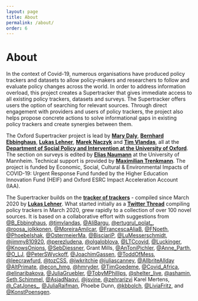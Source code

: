 ```yaml
---
layout: page
title: About
permalink: /about/
order: 6
---
```


# About

In the context of Covid-19, numerous organisations have produced policy trackers and datasets to allow policy-makers and researchers to follow and evaluate policy changes across the world. In order to address information overload, this project creates a Supertracker that gives immediate access to all existing policy trackers, datasets and surveys. The Supertracker offers users the option of searching for relevant sources. Through direct engagement with providers and users of policy trackers, the project also helps propose concrete actions to solve informational gaps in existing policy trackers and create synergies between them.

The Oxford Supertracker project is lead by **[Mary Daly](https://www.spi.ox.ac.uk/people/profile/daly.html)**, **[Bernhard Ebbinghaus](https://www.spi.ox.ac.uk/people/professor-bernhard-ebbinghaus)**, **[Lukas Lehner](https://www.spi.ox.ac.uk/people/lukas-lehner)**, **[Marek Naczyk](https://www.spi.ox.ac.uk/people/dr-marek-naczyk)** and **[Tim Vlandas](https://www.spi.ox.ac.uk/people/dr-tim-vlandas)**, all at the **[Department of Social Policy and Intervention at the University of Oxford](https://www.spi.ox.ac.uk/)**. The section on surveys is edited by **[Elias Naumann](http://www.eliasnaumann.de/)** at the University of Mannheim. Technical support is provided by **[Maximilian Trenkmann](https://github.com/trenkmann)**. The project is funded by Economic, Social, Cultural & Environmental Impacts of COVID-19: Urgent Response Fund funded by the Higher Education Innovation Fund (HEIF) and Oxford ESRC Impact Acceleration Account (IAA).

The Supertracker builds on the **[tracker of trackers](https://lukaslehner.github.io/covid19policytrackers/)** - compiled since March 2020 by **[Lukas Lehner](https://www.spi.ox.ac.uk/people/lukas-lehner)**. What started initially as a **[Twitter
Thread](https://twitter.com/LukasLehner_/status/1243557931888578565)** compiling policy trackers in
March 2020, grew rapidly to a collection of over 100 novel sources. It is based on a collaborative effort with suggestions from
[@B_Ebbinghaus](https://twitter.com/B_Ebbinghaus),
[@timvlandas](https://twitter.com/timvlandas),
[@AliBargu](https://twitter.com/AliBargu),
[@ertugrul_polat_](https://twitter.com/ertugrul_polat_),
[@roosa_jolkkonen](https://twitter.com/roosa_jolkkonen),
[@MoreiraAmilcar](https://twitter.com/MoreiraAmilcar),
[@FrancescaAliaB](https://twitter.com/FrancescaAliaB),
[@FNoeth](https://twitter.com/FNoeth),
[@PhoebeIshak](https://twitter.com/PhoebeIshak),
[@OstermeierMa](https://twitter.com/OstermeierMa),
[@BisciariP](https://twitter.com/BisciariP),
[@LuMesserschmidt](https://twitter.com/LuMesserschmidt),
[@jimmy810920](https://twitter.com/jimmy810920),
[@perezludena](https://twitter.com/perezludena),
[@olgaloblova](https://twitter.com/olgaloblova),
[@LTCcovid](https://twitter.com/LTCcovid),
[@Luckinger](https://twitter.com/Luckinger),
[@KnowsOnions](https://twitter.com/KnowsOnions),
[@SebDiessner](https://twitter.com/SebDiessner),
Grant Mills,
[@AnToniPichler](https://twitter.com/AnToniPichler),
[@Anne_Parth](https://twitter.com/Anne_Parth),
[@O_LJ](https://twitter.com/O_LJ),
[@PeterSWyckoff](https://twitter.com/PeterSWyckoff),
[@JoachimGassen](https://twitter.com/JoachimGassen),
[@ToddOfMess](https://twitter.com/ToddOfMess),
[@leecrawfurd](https://twitter.com/leecrawfurd),
[@tozCSS](https://twitter.com/tozCSS),
[@jwkritchie](https://twitter.com/jwkritchie)
[@juliascanney](https://twitter.com/juliascanney),
[@AllbriteAllday](https://twitter.com/AllbriteAllday)
[@AltPrimate](https://twitter.com/AltPrimate),
[@econ_hmg](https://twitter.com/econ_hmg),
[@hmryder](https://twitter.com/hmryder),
[@TimGoedeme](https://twitter.com/TimGoedeme),
[@Covid_Africa](https://twitter.com/Covid_Africa),
[@elinaribakova](https://twitter.com/elinaribakova),
[@JuliaGruebler](https://twitter.com/JuliaGruebler),
[@TobyMPhillips](https://twitter.com/TobyMPhillips),
[@shelter_live](https://twitter.com/shelter_live),
[@ashamin](https://twitter.com/ashamin),
[Seth Schimmel](https://github.com/sethsch),
[@AsjadNaqvi](https://twitter.com/AsjadNaqvi),
[@jsvine](https://twitter.com/jsvine),
[@zehrarizvi](https://twitter.com/zehrarizvi)
Karel Mertens,
[@\_CatJones_](https://twitter.com/_CatJones_),
[@JuliaRaifman](https://twitter.com/JuliaRaifman),
Phoebe Dunn,
[@kbbolch](https://twitter.com/kbbolch),
[@LiviaFritz](https://twitter.com/LiviaFritz), and
[@KonstPoensgen](https://twitter.com/KonstPoensgen).

